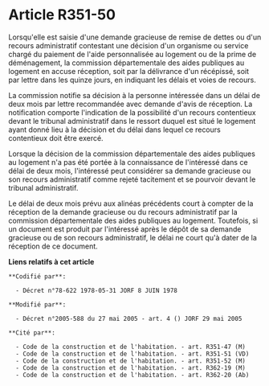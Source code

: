# Article R351-50

Lorsqu'elle est saisie d'une demande gracieuse de remise de dettes ou d'un recours administratif contestant une décision d'un
organisme ou service chargé du paiement de l'aide personnalisée au logement ou de la prime de déménagement, la commission
départementale des aides publiques au logement en accuse réception, soit par la délivrance d'un récépissé, soit par lettre
dans les quinze jours, en indiquant les délais et voies de recours.

La commission notifie sa décision à la personne intéressée dans un délai de deux mois par lettre recommandée avec demande
d'avis de réception. La notification comporte l'indication de la possibilité d'un recours contentieux devant le tribunal
administratif dans le ressort duquel est situé le logement ayant donné lieu à la décision et du délai dans lequel ce recours
contentieux doit être exercé.

Lorsque la décision de la commission départementale des aides publiques au logement n'a pas été portée à la connaissance de
l'intéressé dans ce délai de deux mois, l'intéressé peut considérer sa demande gracieuse ou son recours administratif comme
rejeté tacitement et se pourvoir devant le tribunal administratif.

Le délai de deux mois prévu aux alinéas précédents court à compter de la réception de la demande gracieuse ou du recours
administratif par la commission départementale des aides publiques au logement. Toutefois, si un document est produit par
l'intéressé après le dépôt de sa demande gracieuse ou de son recours administratif, le délai ne court qu'à dater de la
réception de ce document.

**Liens relatifs à cet article**

	**Codifié par**:

	  - Décret n°78-622 1978-05-31 JORF 8 JUIN 1978

	**Modifié par**:

	  - Décret n°2005-588 du 27 mai 2005 - art. 4 () JORF 29 mai 2005

	**Cité par**:

	  - Code de la construction et de l'habitation. - art. R351-47 (M)
	  - Code de la construction et de l'habitation. - art. R351-51 (VD)
	  - Code de la construction et de l'habitation. - art. R351-52 (M)
	  - Code de la construction et de l'habitation. - art. R362-19 (M)
	  - Code de la construction et de l'habitation. - art. R362-20 (Ab)
